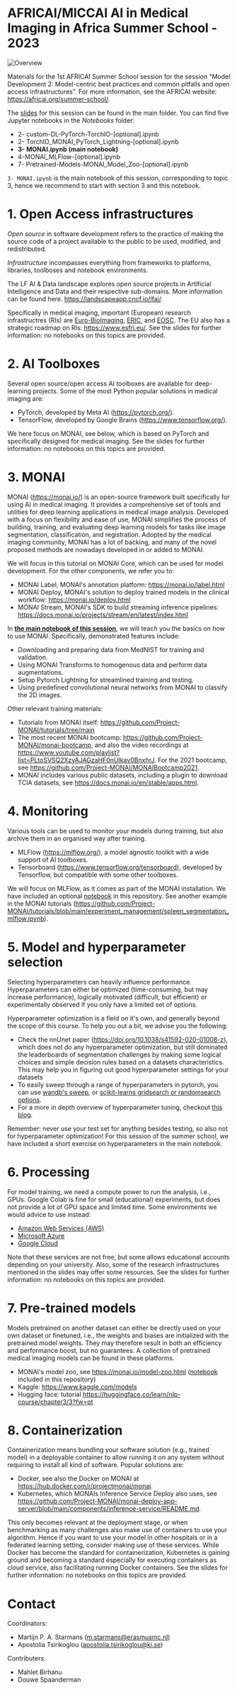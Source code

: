 # AFRICAI/MICCAI AI in Medical Imaging in Africa Summer School - 2023

<img src="Images/AFRICAI_banner.jpg" alt="Overview"/>

Materials for the 1st AFRICAI Summer School session for the session "Model 
Development 2: Model-centric best practices and common pitfalls and open 
access infrastructures". For more information, see the AFRICAI website: 
https://africai.org/summer-school/.

The [slides](https://github.com/AFRICAI-MICCAI/model_development_2_models/blob/main/Slides_model_development_2_models.pdf) for this session can be found in the main folder.
You can find five Jupyter notebooks in the *Notebooks* folder:

- 2- custom-DL-PyTorch-TorchIO-[optional].ipynb
- 2- TorchIO_MONAI_PyTorch_Lightning-[optional].ipynb
- **3- MONAI.ipynb (main notebook)**
- 4-MONAI_MLFlow-[optional].ipynb
- 7- Pretrained-Models-MONAI_Model_Zoo-[optional].ipynb

``3- MONAI.ipynb`` is the main notebook of this session, corresponding to topic 3, hence we recommend to start with section 3 and this notebook.
 
# 1. Open Access infrastructures
*Open source* in software development refers to the practice of making the source code of a project available to the public to be used, modified, and redistributed.

*Infrastructure* incompasses everything from frameworks to platforms, libraries, toolboses and notebook environments.

The LF AI & Data landscape explores open source projects in Artificial Intelligence and Data and their respective sub-domains. More information can be found here. https://landscapeapp.cncf.io/lfai/. 

Specifically in medical imaging, important (European) research infrastructres (RIs) are [Euro-BioImaging](https://www.eurobioimaging.eu/), [ERIC](https://research-and-innovation.ec.europa.eu/strategy/strategy-2020-2024/our-digital-future/european-research-infrastructures/eric_en), and [EOSC](https://eosc-portal.eu/). The EU also has a strategic roadmap on RIs: https://www.esfri.eu/. See the slides for further information: no notebooks on this topics are provided.

# 2. AI Toolboxes
Several open source/open access AI toolboxes are available for deep-learning projects. Some of the most Python popular solutions in medical imaging are:

- PyTorch, developed by Meta AI (https://pytorch.org/).
- TensorFlow, developed by Google Brains (https://www.tensorflow.org/).

We here focus on MONAI, see below, which is based on PyTorch and specifically designed for medical imaging. See the slides for further information: no notebooks on this topics are provided.

# 3. MONAI
MONAI (https://monai.io/) is an open-source framework built specifically for using AI in medical imaging. It provides a comprehensive set of tools and utilities for deep learning applications in medical image analysis. Developed with a focus on flexibility and ease of use, MONAI simplifies the process of building, training, and evaluating deep learning models for tasks like image segmentation, classification, and registration. Adopted by the medical imaging community, MONAI has a lot of backing, and many of the novel proposed
methods are nowadays developed in or added to MONAI.

We will focus in this tutorial on MONAI Core, which can be used for model development. For the other components, we refer you to:

- MONAI Label, MONAI's annotation platform: https://monai.io/label.html 
- MONAI Deploy, MONAI's solution to deploy trained models in the clinical workflow: https://monai.io/deploy.html 
- MONAI Stream, MONAI's SDK to build streaming inference pipelines: https://docs.monai.io/projects/stream/en/latest/index.html

In [**the main notebook of this session**](https://github.com/AFRICAI-MICCAI/model_development_2_models/blob/main/Notebooks/3-%20MONAI.ipynb), we will teach
you the basics on how to use MONAI. Specifically, demonstrated features include:

- Downloading and preparing data from MedNIST for training and validation.
- Using MONAI Transforms to homogenous data and perform data augmentations.
- Setup Pytorch Lightning for streamlined training and testing.
- Using predefined convolutional neural networks from MONAI to classify the 2D images.

Other relevant training materials:
- Tutorials from MONAI itself: https://github.com/Project-MONAI/tutorials/tree/main 
- The most recent MONAI bootcamp: https://github.com/Project-MONAI/monai-bootcamp, and also the video recordings at https://www.youtube.com/playlist?list=PLtoSVSQ2XzyAJAGzaHF0nUIkav0BnxhrJ. For the 2021 bootcamp, see https://github.com/Project-MONAI/MONAIBootcamp2021.
- MONAI includes various public datasets, including a plugin to download TCIA datasets, see https://docs.monai.io/en/stable/apps.html. 

# 4. Monitoring
Various tools can be used to monitor your models during training, but also archive them in an organised way after training. 

- MLFlow (https://mlflow.org/), a model agnostic toolkit with a wide support of AI toolboxes. 
- Tensorboard (https://www.tensorflow.org/tensorboard), developed by Tensorflow, but compatible with some other toolboxes. 

We will focus on MLFlow, as it comes as part of the MONAI installation. We have included an optional [notebook](https://github.com/AFRICAI-MICCAI/model_development_2_models/blob/main/Notebooks/4-MONAI_MLFlow-[optional].ipynb) in this repository. See another example in the MONAI tutorials (https://github.com/Project-MONAI/tutorials/blob/main/experiment_management/spleen_segmentation_mlflow.ipynb).

# 5. Model and hyperparameter selection
Selecting hyperparameters can heavily influence performance. Hyperparameters can either be optimized (time-consuming, but may increase performance), logically motivated (difficult, but efficient) or experimentally observed if you only have a limited set of options. 

Hyperparameter optimization is a field on it's own, and generally
beyond the scope of this course. To help you out a bit, we advise you the following:

- Check the nnUnet paper (https://doi.org/10.1038/s41592-020-01008-z), which does not do any hyperparameter optimization, but still dominated
    the leaderboards of segmentation challenges by making some logical choices and simple decision rules based on a datasets characteristics. 
    This may help you in figuring out good hyperparameter settings for your datasets 
- To easily sweep through a range of hyperparameters in pytorch, you can use [wandb's sweep](https://wandb.ai/site/articles/hyperparameter-tuning-as-easy-as-1-2-3),
    or [scikit-learns gridsearch or randomsearch options](https://machinelearningmastery.com/how-to-grid-search-hyperparameters-for-pytorch-models/).
- For a more in depth overview of hyperparameter tuning, checkout [this blog](https://neptune.ai/blog/hyperparameter-tuning-in-python-complete-guide).

Remember: never use your test set for anything besides testing, so also not for hyperparameter optimization! For this session of the summer school,
we have included a short exercise on hyperparameters in the main notebook.

# 6. Processing
For model training, we need a compute power to run the analysis, i.e., GPUs. Google Colab is fine for small (educational)
experiments, but does not provide a lot of GPU space and limited time. Some environments we would advice to use instead:

- [Amazon Web Services (AWS)](https://aws.amazon.com/)
- [Microsoft Azure](https://azure.microsoft.com/nl-nl)
- [Google Cloud](https://cloud.google.com/)

Note that these services are not free, but some allows educational accounts depending on your university. Also,
some of the research infrastructures mentioned in the slides may offer some resources.
See the slides for further information: no notebooks on this topics are provided.

# 7. Pre-trained models
Models pretrained on another dataset can either be directly used on your own dataset or finetuned, i.e., the weights and biases are initialized
with the pretrained model weights. They may therefore result in both an efficiency and performance boost, but no guarantees. A collection of pretrained medical imaging models can be found in these platforms.

- MONAI's model zoo, see https://monai.io/model-zoo.html ([notebook](https://github.com/AFRICAI-MICCAI/model_development_2_models/blob/main/Notebooks/7-%20Pretrained-Models-MONAI_Model_Zoo.ipynb) included in this repository)
- Kaggle: https://www.kaggle.com/models
- Hugging face: tutorial https://huggingface.co/learn/nlp-course/chapter3/3?fw=pt

# 8. Containerization
Containerization means bundling your software solution (e.g., trained model) in a deployable container to allow running it on any system without
requiring to install all kind of software. Popular solutions are:

- Docker, see also the Docker on MONAI at https://hub.docker.com/r/projectmonai/monai. 
- Kubernetes, which MONAIs Inference Service Deploy also uses, see https://github.com/Project-MONAI/monai-deploy-app-server/blob/main/components/inference-service/README.md.

This only becomes relevant at the deployment stage, or when benchmarking as many challenges also make use of containers to use your algorithm. Hence if you want to use your model in other hospitals or in a federated learning setting, consider making use of these services. While Docker has become the standard for containerization, Kubernetes is gaining ground and becoming a standard especially for executing containers as cloud service, also facilitating running Docker containers. See the slides for further information: no notebooks on this topics are provided.

# Contact
Coordinators:

- Martijn P. A. Starmans (m.starmans@erasmusmc.nl)
- Apostolia Tsirikoglou (apostolia.tsirikoglou@ki.se)

Contributers:

- Mahlet Birhanu
- Douwe Spaanderman